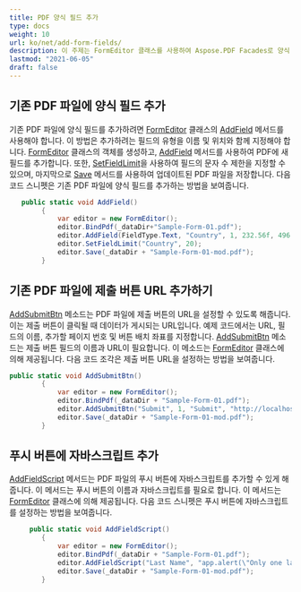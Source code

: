 ```yaml
---
title: PDF 양식 필드 추가
type: docs
weight: 10
url: ko/net/add-form-fields/
description: 이 주제는 FormEditor 클래스를 사용하여 Aspose.PDF Facades로 양식 필드를 작업하는 방법을 설명합니다.
lastmod: "2021-06-05"
draft: false
---
```


## 기존 PDF 파일에 양식 필드 추가

기존 PDF 파일에 양식 필드를 추가하려면 [FormEditor](https://reference.aspose.com/pdf/net/aspose.pdf.facades/formeditor) 클래스의 [AddField](https://reference.aspose.com/pdf/net/aspose.pdf.facades/formeditor/methods/addfield/index) 메서드를 사용해야 합니다. 이 방법은 추가하려는 필드의 유형을 이름 및 위치와 함께 지정해야 합니다. [FormEditor](https://reference.aspose.com/pdf/net/aspose.pdf.facades/formeditor) 클래스의 객체를 생성하고, [AddField](https://reference.aspose.com/pdf/net/aspose.pdf.facades/formeditor/methods/addfield/index) 메서드를 사용하여 PDF에 새 필드를 추가합니다. 또한, [SetFieldLimit](https://reference.aspose.com/pdf/net/aspose.pdf.facades/formeditor/methods/setfieldlimit)을 사용하여 필드의 문자 수 제한을 지정할 수 있으며, 마지막으로 [Save](https://reference.aspose.com/pdf/net/aspose.pdf.facades/form/methods/save/index) 메서드를 사용하여 업데이트된 PDF 파일을 저장합니다. 다음 코드 스니펫은 기존 PDF 파일에 양식 필드를 추가하는 방법을 보여줍니다.

```csharp
   public static void AddField()
        {
            var editor = new FormEditor();
            editor.BindPdf(_dataDir+"Sample-Form-01.pdf");
            editor.AddField(FieldType.Text, "Country", 1, 232.56f, 496.75f, 352.28f, 514.03f);
            editor.SetFieldLimit("Country", 20);
            editor.Save(_dataDir + "Sample-Form-01-mod.pdf");
        }
```
## 기존 PDF 파일에 제출 버튼 URL 추가하기

[AddSubmitBtn](https://reference.aspose.com/pdf/net/aspose.pdf.facades/formeditor/methods/addsubmitbtn) 메소드는 PDF 파일에 제출 버튼의 URL을 설정할 수 있도록 해줍니다. 이는 제출 버튼이 클릭될 때 데이터가 게시되는 URL입니다. 예제 코드에서는 URL, 필드의 이름, 추가할 페이지 번호 및 버튼 배치 좌표를 지정합니다. [AddSubmitBtn](https://reference.aspose.com/pdf/net/aspose.pdf.facades/formeditor/methods/addsubmitbtn) 메소드는 제출 버튼 필드의 이름과 URL이 필요합니다. 이 메소드는 [FormEditor](https://reference.aspose.com/html/net/aspose.html.forms/formeditor) 클래스에 의해 제공됩니다. 다음 코드 조각은 제출 버튼 URL을 설정하는 방법을 보여줍니다.

```csharp
public static void AddSubmitBtn()
        {
            var editor = new FormEditor();
            editor.BindPdf(_dataDir + "Sample-Form-01.pdf");
            editor.AddSubmitBtn("Submit", 1, "Submit", "http://localhost:3000", 232.56f, 466.75f, 352.28f, 484.03f);
            editor.Save(_dataDir + "Sample-Form-01-mod.pdf");
        }
```

## 푸시 버튼에 자바스크립트 추가

[AddFieldScript](https://reference.aspose.com/pdf/net/aspose.pdf.facades/formeditor/methods/addfieldscript) 메서드는 PDF 파일의 푸시 버튼에 자바스크립트를 추가할 수 있게 해줍니다. 이 메서드는 푸시 버튼의 이름과 자바스크립트를 필요로 합니다. 이 메서드는 [FormEditor](https://reference.aspose.com/html/net/aspose.html.forms/formeditor) 클래스에 의해 제공됩니다. 다음 코드 스니펫은 푸시 버튼에 자바스크립트를 설정하는 방법을 보여줍니다.

```csharp
     public static void AddFieldScript()
        {
            var editor = new FormEditor();
            editor.BindPdf(_dataDir + "Sample-Form-01.pdf");
            editor.AddFieldScript("Last Name", "app.alert(\"Only one last name\",3);");
            editor.Save(_dataDir + "Sample-Form-01-mod.pdf");
        }
```